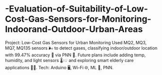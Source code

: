 # -Evaluation-of-Suitability-of-Low-Cost-Gas-Sensors-for-Monitoring-Indoorand-Outdoor-Urban-Areas
Project: Low-Cost Gas Sensors for Urban Monitoring Used MQ2, MQ3, MQ7, MQ135 sensors 🌬️ to detect gases, classifying indoor/outdoor location with 99.47% accuracy 🎯 via PNN 🤖. Future plans include adding temp, humidity, and light sensors 🌡️💧💡 and exploring smart elderly care applications 👵📲. Tech: Arduino 🖥️, Wi-Fi 🌐, ML 🧠, PNN.
